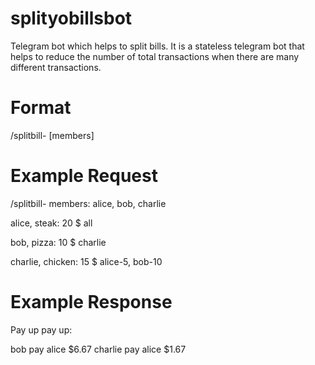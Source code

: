 # splityobillsbot
Telegram bot which helps to split bills. It is a stateless telegram bot that helps to reduce the number of total transactions when there are many different transactions.

# Format
/splitbill-
[members]
<Transactions>

# Example Request
/splitbill-
members: alice, bob, charlie

alice, steak: 20 $ all 

bob, pizza: 10 $ charlie

charlie, chicken: 15 $ alice-5, bob-10



# Example Response
Pay up pay up: 

bob pay alice $6.67 
charlie pay alice $1.67



